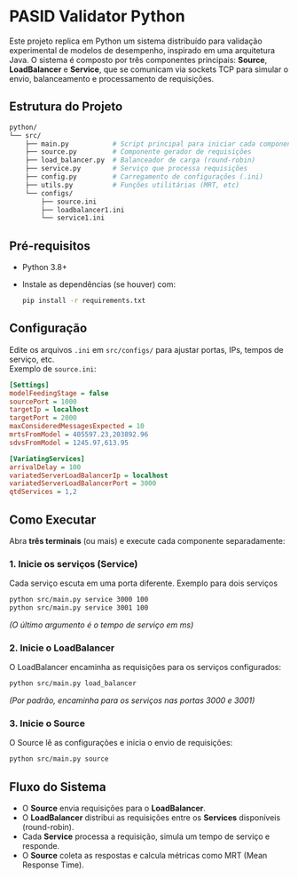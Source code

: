 # PASID Validator Python

Este projeto replica em Python um sistema distribuído para validação experimental de modelos de desempenho, inspirado em uma arquitetura Java. O sistema é composto por três componentes principais: **Source**, **LoadBalancer** e **Service**, que se comunicam via sockets TCP para simular o envio, balanceamento e processamento de requisições.

## Estrutura do Projeto

```bash
python/
└── src/
    ├── main.py           # Script principal para iniciar cada componente
    ├── source.py         # Componente gerador de requisições
    ├── load_balancer.py  # Balanceador de carga (round-robin)
    ├── service.py        # Serviço que processa requisições
    ├── config.py         # Carregamento de configurações (.ini)
    ├── utils.py          # Funções utilitárias (MRT, etc)
    └── configs/
        ├── source.ini
        ├── loadbalancer1.ini
        └── service1.ini
```

## Pré-requisitos

- Python 3.8+
- Instale as dependências (se houver) com:

  ```bash
  pip install -r requirements.txt
  ```

## Configuração

Edite os arquivos `.ini` em `src/configs/` para ajustar portas, IPs, tempos de serviço, etc.  
Exemplo de `source.ini`:

```ini
[Settings]
modelFeedingStage = false
sourcePort = 1000
targetIp = localhost
targetPort = 2000
maxConsideredMessagesExpected = 10
mrtsFromModel = 405597.23,203892.96
sdvsFromModel = 1245.97,613.95

[VariatingServices]
arrivalDelay = 100
variatedServerLoadBalancerIp = localhost
variatedServerLoadBalancerPort = 3000
qtdServices = 1,2
```

## Como Executar

Abra **três terminais** (ou mais) e execute cada componente separadamente:

### 1. Inicie os serviços (Service)

Cada serviço escuta em uma porta diferente. Exemplo para dois serviços

```bash
python src/main.py service 3000 100
python src/main.py service 3001 100
```

*(O último argumento é o tempo de serviço em ms)*

### 2. Inicie o LoadBalancer

O LoadBalancer encaminha as requisições para os serviços configurados:

```bash
python src/main.py load_balancer
```

*(Por padrão, encaminha para os serviços nas portas 3000 e 3001)*

### 3. Inicie o Source

O Source lê as configurações e inicia o envio de requisições:

```bash
python src/main.py source
```

## Fluxo do Sistema

- O **Source** envia requisições para o **LoadBalancer**.
- O **LoadBalancer** distribui as requisições entre os **Services** disponíveis (round-robin).
- Cada **Service** processa a requisição, simula um tempo de serviço e responde.
- O **Source** coleta as respostas e calcula métricas como MRT (Mean Response Time).
